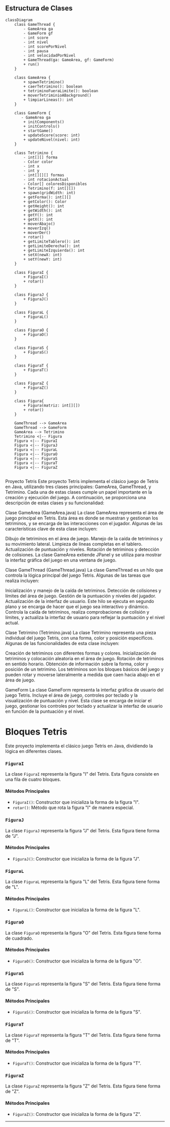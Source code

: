 ## Estructura de Clases

```mermaid
classDiagram
    class GameThread {
        - GameArea ga
        - GameForm gf
        - int score
        - int nivel
        - int scorePorNivel
        - int pausa
        - int velocidadPorNivel
        + GameThread(ga: GameArea, gf: GameForm)
        + run()
    }

    class GameArea {
        + spawnTetrimino()
        + caerTetrimino(): boolean
        + tetriminoFueraLimite(): boolean
        + moverTetriminioABackground()
        + limpiarLineas(): int
    }

    class GameForm {
       - GameArea ga
        + initComponents()
        + initControls()
        + startGame()
        + updateScore(score: int)
        + updateNivel(nivel: int)
    }

    class Tetrimino {
        - int[][] forma
        - Color color
        - int x
        - int y
        - int[][][] formas
        - int rotacionActual
        - Color[] coloresDisponibles
        + Tetrimino(f: int[][])
        + spawn(gridWidth: int)
        + getForma(): int[][]
        + getColor(): Color
        + getHeight(): int
        + getWidth(): int
        + getY(): int
        + getX(): int
        + moverAbajo()
        + moverIzq()
        + moverDer()
        + rotar()
        + getLimiteTablero(): int
        + getLimiteDerecha(): int
        + getLimiteIzquierda(): int
        + setX(newX: int)
        + setY(newY: int)
    }

    class FiguraI {
        + FiguraI()
        + rotar()
    }

    class FiguraJ {
        + FiguraJ()
    }

    class FiguraL {
        + FiguraL()
    }

    class FiguraO {
        + FiguraO()
    }

    class FiguraS {
        + FiguraS()
    }

    class FiguraT {
        + FiguraT()
    }

    class FiguraZ {
        + FiguraZ()
    }

    class Figura{
        + Figura(matriz: int[][])
        + rotar()
    }

    GameThread --> GameArea
    GameThread --> GameForm
    GameArea --> Tetrimino
    Tetrimino <|-- Figura 
    Figura <|-- FiguraI
    Figura <|-- FiguraJ
    Figura <|-- FiguraL
    Figura <|-- FiguraO
    Figura <|-- FiguraS
    Figura <|-- FiguraT
    Figura <|-- FiguraZ


```

Proyecto Tetris
Este proyecto Tetris implementa el clásico juego de Tetris en Java, utilizando tres clases principales: GameArea, GameThread, y Tetrimino. Cada una de estas clases cumple un papel importante en la creación y ejecución del juego. A continuación, se proporciona una descripción de estas clases y su funcionalidad:

Clase GameArea (GameArea.java)
La clase GameArea representa el área de juego principal en Tetris. Esta área es donde se muestran y gestionan los tetriminos, y se encarga de las interacciones con el jugador. Algunas de las características clave de esta clase incluyen:

Dibujo de tetriminos en el área de juego.
Manejo de la caída de tetriminos y su movimiento lateral.
Limpieza de líneas completas en el tablero.
Actualización de puntuación y niveles.
Rotación de tetriminos y detección de colisiones.
La clase GameArea extiende JPanel y se utiliza para mostrar la interfaz gráfica del juego en una ventana de juego.

Clase GameThread (GameThread.java)
La clase GameThread es un hilo que controla la lógica principal del juego Tetris. Algunas de las tareas que realiza incluyen:

Inicialización y manejo de la caída de tetriminos.
Detección de colisiones y límites del área de juego.
Gestión de la puntuación y niveles del jugador.
Actualización de la interfaz de usuario.
Este hilo se ejecuta en segundo plano y se encarga de hacer que el juego sea interactivo y dinámico. Controla la caída de tetriminos, realiza comprobaciones de colisión y límites, y actualiza la interfaz de usuario para reflejar la puntuación y el nivel actual.

Clase Tetrimino (Tetrimino.java)
La clase Tetrimino representa una pieza individual del juego Tetris, con una forma, color y posición específicos. Algunas de las funcionalidades de esta clase incluyen:

Creación de tetriminos con diferentes formas y colores.
Inicialización de tetriminos y colocación aleatoria en el área de juego.
Rotación de tetriminos en sentido horario.
Obtención de información sobre la forma, color y posición de un tetrimino.
Los tetriminos son los bloques básicos del juego y pueden rotar y moverse lateralmente a medida que caen hacia abajo en el área de juego.

GameForm
La clase GameForm representa la interfaz gráfica de usuario del juego Tetris. Incluye el área de juego, controles por teclado y la visualización de puntuación y nivel. Esta clase se encarga de iniciar el juego, gestionar los controles por teclado y actualizar la interfaz de usuario en función de la puntuación y el nivel.

# Bloques Tetris

Este proyecto implementa el clásico juego Tetris en Java, dividiendo la lógica en diferentes clases.

### `FiguraI`

La clase `FiguraI` representa la figura "I" del Tetris. Esta figura consiste en una fila de cuatro bloques.

#### Métodos Principales

- `FiguraI()`: Constructor que inicializa la forma de la figura "I".
- `rotar()`: Método que rota la figura "I" de manera especial.

### `FiguraJ`

La clase `FiguraJ` representa la figura "J" del Tetris. Esta figura tiene forma de "J".

#### Métodos Principales

- `FiguraJ()`: Constructor que inicializa la forma de la figura "J".

### `FiguraL`

La clase `FiguraL` representa la figura "L" del Tetris. Esta figura tiene forma de "L".

#### Métodos Principales

- `FiguraL()`: Constructor que inicializa la forma de la figura "L".

### `FiguraO`

La clase `FiguraO` representa la figura "O" del Tetris. Esta figura tiene forma de cuadrado.

#### Métodos Principales

- `FiguraO()`: Constructor que inicializa la forma de la figura "O".

### `FiguraS`

La clase `FiguraS` representa la figura "S" del Tetris. Esta figura tiene forma de "S".

#### Métodos Principales

- `FiguraS()`: Constructor que inicializa la forma de la figura "S".

### `FiguraT`

La clase `FiguraT` representa la figura "T" del Tetris. Esta figura tiene forma de "T".

#### Métodos Principales

- `FiguraT()`: Constructor que inicializa la forma de la figura "T".

### `FiguraZ`

La clase `FiguraZ` representa la figura "Z" del Tetris. Esta figura tiene forma de "Z".

#### Métodos Principales

- `FiguraZ()`: Constructor que inicializa la forma de la figura "Z".

---

